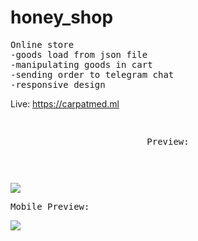 # honey_shop
<pre>
Online store    
-goods load from json file  
-manipulating goods in cart  
-sending order to telegram chat  
-responsive design
</pre>
Live: https://carpatmed.ml
<pre>
<p align="center">
Preview:
<p>
</pre>
![](preview.gif)
     
<pre>
Mobile Preview:
</pre>     
<p align="center">
</p>
 
  ![](mobile-preview.gif)
